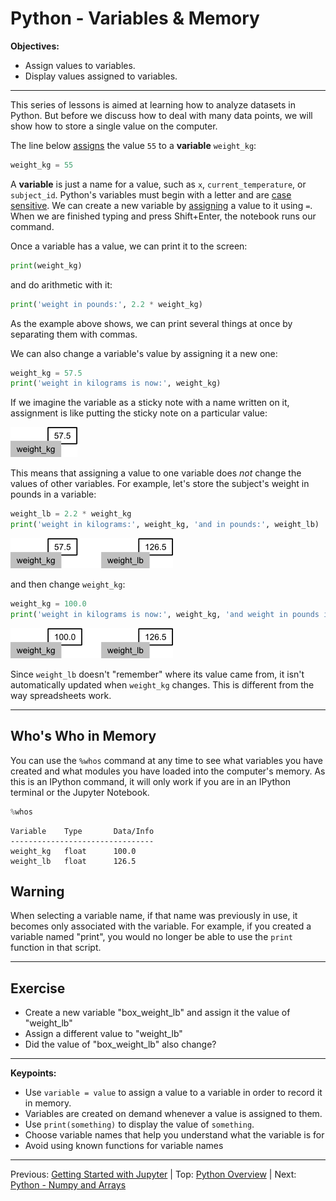 # Python - Variables & Memory

**Objectives:**
- Assign values to variables.
- Display values assigned to variables.

---

This series of lessons is aimed at learning how to analyze datasets in Python.  But before we discuss how to deal with many data points, we will show how to store a single value on the computer.

The line below [assigns](python_reference.md#assign) the value `55` to a **variable** `weight_kg`:

~~~ python
weight_kg = 55
~~~

A **variable** is just a name for a value,
such as `x`, `current_temperature`, or `subject_id`.
Python's variables must begin with a letter and are [case sensitive](python_reference.md#case-sensitive).
We can create a new variable by [assigning](python_reference.md#assign) a value to it using `=`.
When we are finished typing and press Shift+Enter, the notebook runs our command.

Once a variable has a value, we can print it to the screen:

~~~ python
print(weight_kg)
~~~

and do arithmetic with it:

~~~ python
print('weight in pounds:', 2.2 * weight_kg)
~~~

As the example above shows, we can print several things at once by separating them with commas.

We can also change a variable's value by assigning it a new one:

~~~ python
weight_kg = 57.5
print('weight in kilograms is now:', weight_kg)
~~~

If we imagine the variable as a sticky note with a name written on it,
assignment is like putting the sticky note on a particular value:

![Variables as Sticky Notes](fig/python-sticky-note-variables-01.png)

This means that assigning a value to one variable does *not* change the values of other variables.
For example,
let's store the subject's weight in pounds in a variable:

~~~ python
weight_lb = 2.2 * weight_kg
print('weight in kilograms:', weight_kg, 'and in pounds:', weight_lb)
~~~

![Creating Another Variable](fig/python-sticky-note-variables-02.png)

and then change `weight_kg`:

~~~ python
weight_kg = 100.0
print('weight in kilograms is now:', weight_kg, 'and weight in pounds is still:', weight_lb)
~~~


![Updating a Variable](fig/python-sticky-note-variables-03.png)

Since `weight_lb` doesn't "remember" where its value came from,
it isn't automatically updated when `weight_kg` changes.
This is different from the way spreadsheets work.

---

## Who's Who in Memory
 
You can use the `%whos` command at any time to see what variables you have created and what modules you have loaded into the computer's memory. As this is an IPython command, it will only work if you are in an IPython terminal or the Jupyter Notebook.

~~~ python
%whos
~~~

~~~
Variable    Type       Data/Info
--------------------------------
weight_kg   float      100.0
weight_lb   float      126.5
~~~

## Warning

When selecting a variable name, if that name was previously in use, it becomes only associated with the variable.  For example, if you created a variable named "print", you would no longer be able to use the `print` function in that script.

---

## Exercise 

* Create a new variable "box_weight_lb" and assign it the value of "weight_lb"
* Assign a different value to "weight_lb"
* Did the value of "box_weight_lb" also change?

---

**Keypoints:**
- Use `variable = value` to assign a value to a variable in order to record it in memory.
- Variables are created on demand whenever a value is assigned to them.
- Use `print(something)` to display the value of `something`.
- Choose variable names that help you understand what the variable is for
- Avoid using known functions for variable names

---

Previous: [Getting Started with Jupyter](intro_to_python_011_jupyter.md) | Top: [Python Overview](intro_to_python.md) | Next: [Python - Numpy and Arrays](intro_to_python_017_libraries.md)
